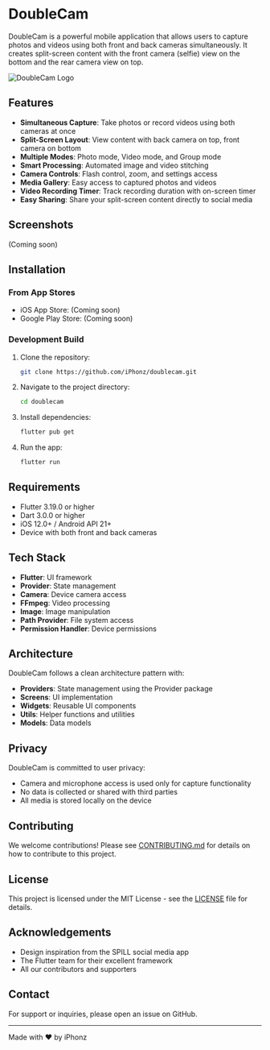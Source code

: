 # DoubleCam

DoubleCam is a powerful mobile application that allows users to capture photos and videos using both front and back cameras simultaneously. It creates split-screen content with the front camera (selfie) view on the bottom and the rear camera view on top.

![DoubleCam Logo](assets/images/splash.png)

## Features

- **Simultaneous Capture**: Take photos or record videos using both cameras at once
- **Split-Screen Layout**: View content with back camera on top, front camera on bottom
- **Multiple Modes**: Photo mode, Video mode, and Group mode
- **Smart Processing**: Automated image and video stitching
- **Camera Controls**: Flash control, zoom, and settings access
- **Media Gallery**: Easy access to captured photos and videos
- **Video Recording Timer**: Track recording duration with on-screen timer
- **Easy Sharing**: Share your split-screen content directly to social media

## Screenshots

(Coming soon)

## Installation

### From App Stores

- iOS App Store: (Coming soon)
- Google Play Store: (Coming soon)

### Development Build

1. Clone the repository:
   ```bash
   git clone https://github.com/iPhonz/doublecam.git
   ```

2. Navigate to the project directory:
   ```bash
   cd doublecam
   ```

3. Install dependencies:
   ```bash
   flutter pub get
   ```

4. Run the app:
   ```bash
   flutter run
   ```

## Requirements

- Flutter 3.19.0 or higher
- Dart 3.0.0 or higher
- iOS 12.0+ / Android API 21+
- Device with both front and back cameras

## Tech Stack

- **Flutter**: UI framework
- **Provider**: State management
- **Camera**: Device camera access
- **FFmpeg**: Video processing
- **Image**: Image manipulation
- **Path Provider**: File system access
- **Permission Handler**: Device permissions

## Architecture

DoubleCam follows a clean architecture pattern with:

- **Providers**: State management using the Provider package
- **Screens**: UI implementation
- **Widgets**: Reusable UI components
- **Utils**: Helper functions and utilities
- **Models**: Data models

## Privacy

DoubleCam is committed to user privacy:
- Camera and microphone access is used only for capture functionality
- No data is collected or shared with third parties
- All media is stored locally on the device

## Contributing

We welcome contributions! Please see [CONTRIBUTING.md](CONTRIBUTING.md) for details on how to contribute to this project.

## License

This project is licensed under the MIT License - see the [LICENSE](LICENSE) file for details.

## Acknowledgements

- Design inspiration from the SPILL social media app
- The Flutter team for their excellent framework
- All our contributors and supporters

## Contact

For support or inquiries, please open an issue on GitHub.

---

Made with ❤️ by iPhonz
